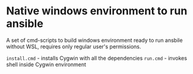 # Native windows environment to run ansible

A set of cmd-scripts to build windows environment ready to run ansbile without WSL, requires only regular user's permissions. 

`install.cmd` - installs Cygwin with all the dependencies
`run.cmd` - invokes shell inside Cygwin environment
